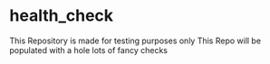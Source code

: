 # health_check
This Repository is made for testing purposes only
This Repo will be populated with a hole lots of fancy checks


